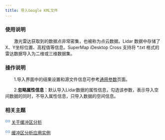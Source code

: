 ```yaml
---
title: 导入Google KML文件
---
```


### 使用说明

　　激光雷达获取到的数据点非常密集，也被称为点云数据。Lidar 数据中存储了X、Y坐标位置、高程值等信息。SuperMap iDesktop Cross 支持将 *.txt 格式的雷达数据导入为二维或三维数据集。



### 操作说明

　　1.导入界面中的结果设置和源文件信息可参考[通用参数](GeneraParameters.html)页面。

　　2.**忽略属性信息**：默认导入Lidar数据的属性信息，勾选该参数，表示导入空间数据的同时，不导入属性信息，只导入数据的空间信息。
 

### 相关主题

![](img/smalltitle.png) [关于缓冲区分析](BufferTheory.html)

![](img/smalltitle.png) [缓冲区分析应用实例](BufferAnalyst_Example.html)


